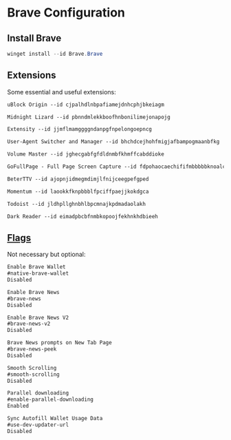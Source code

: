 # Brave Configuration

## Install Brave

```powershell
winget install --id Brave.Brave
```

## Extensions

Some essential and useful extensions:

```txt
uBlock Origin --id cjpalhdlnbpafiamejdnhcphjbkeiagm

Midnight Lizard --id pbnndmlekkboofhnbonilimejonapojg

Extensity --id jjmflmamggggndanpgfnpelongoepncg

User-Agent Switcher and Manager --id bhchdcejhohfmigjafbampogmaanbfkg

Volume Master --id jghecgabfgfdldnmbfkhmffcabddioke

GoFullPage - Full Page Screen Capture --id fdpohaocaechififmbbbbbknoalclacl

BeterTTV --id ajopnjidmegmdimjlfnijceegpefgped

Momentum --id laookkfknpbbblfpciffpaejjkokdgca

Todoist --id jldhpllghnbhlbpcmnajkpdmadaolakh

Dark Reader --id eimadpbcbfnmbkopoojfekhnkhdbieeh
```

## [Flags](brave://flags/)

Not necessary but optional:

```txt
Enable Brave Wallet
#native-brave-wallet
Disabled

Enable Brave News
#brave-news
Disabled

Enable Brave News V2
#brave-news-v2
Disabled

Brave News prompts on New Tab Page
#brave-news-peek
Disabled

Smooth Scrolling
#smooth-scrolling
Disabled

Parallel downloading
#enable-parallel-downloading
Enabled

Sync Autofill Wallet Usage Data
#use-dev-updater-url
Disabled
```
